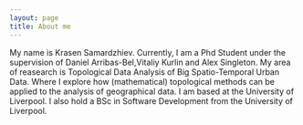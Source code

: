 ```yaml
---
layout: page
title: About me
---
```


My name is Krasen Samardzhiev. Currently, I am a Phd Student under the supervision of Daniel Arribas-Bel,Vitaliy Kurlin and Alex Singleton. My area of reasearch is Topological Data Analysis of Big Spatio-Temporal Urban Data. Where I explore how (mathematical) topological methods can be applied to the analysis of geographical data. I am based at the University of Liverpool. I also hold a BSc in Software Development from the University of Liverpool.
